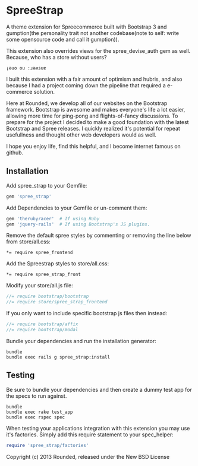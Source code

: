 SpreeStrap
==========

A theme extension for Spreecommerce built with Bootstrap 3 and gumption(the personality trait not another codebase(note to self: write some opensource code and call it gumption)). 

This extension also overrides views for the spree_devise_auth gem as well. Because, who has a store without users?

```code
¡ǝuo ou :ɹǝʍsuɐ
```

I built this extension with a fair amount of optimism and hubris, and also because I had a project coming down the pipeline that required a e-commerce solution. 

Here at Rounded, we develop all of our websites on the Bootstrap framework. Bootstrap is awesome and makes everyone's life a lot easier, allowing more time for ping-pong and flights-of-fancy discussions. To prepare for the project I decided to make a good foundation with the latest Bootstrap and Spree releases. I quickly realized it's potential for repeat usefullness and thought other web developers would as well.

I hope you enjoy life, find this helpful, and I become internet famous on github.


Installation
------------

Add spree_strap to your Gemfile:

```ruby
gem 'spree_strap'
```

Add Dependencies to your Gemfile or un-comment them:

```ruby
gem 'therubyracer'  # If using Ruby
gem 'jquery-rails'  # If using Bootstrap's JS plugins.
```

Remove the default spree styles by commenting or removing the line below from store/all.css:

```less
*= require spree_frontend
```

Add the Spreestrap styles to store/all.css:

```less
*= require spree_strap_front
```

Modify your store/all.js file:

```js
//= require bootstrap/bootstrap
//= require store/spree_strap_frontend
```

If you only want to include specific bootstrap js files then instead:

```js
//= require bootstrap/affix
//= require bootstrap/modal
```

Bundle your dependencies and run the installation generator:

```shell
bundle
bundle exec rails g spree_strap:install
```

Testing
-------

Be sure to bundle your dependencies and then create a dummy test app for the specs to run against.

```shell
bundle
bundle exec rake test_app
bundle exec rspec spec
```

When testing your applications integration with this extension you may use it's factories.
Simply add this require statement to your spec_helper:

```ruby
require 'spree_strap/factories'
```

Copyright (c) 2013 Rounded, released under the New BSD License
